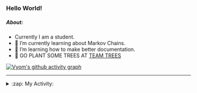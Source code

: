 ### Hello World!

##### About:
- Currently I am a student.
- 🌱 I’m currently learning about Markov Chains.
- 🌱 I’m learning how to make better documentation.
- 🌱 GO PLANT SOME TREES AT [TEAM TREES](https://teamtrees.org/)

[![Vyom's github activity graph](https://activity-graph.herokuapp.com/graph?username=Vyvy-vi)](https://github.com/ashutosh00710/github-readme-activity-graph)

---
<details>
  <summary>:zap: My Activity:</summary>
  
<!--START_SECTION:waka-->
![Code Time](http://img.shields.io/badge/Code%20Time-793%20hrs%2048%20mins-blue)

**I'm a Night 🦉** 

```text
🌞 Morning    67 commits     ██░░░░░░░░░░░░░░░░░░░░░░░   8.56% 
🌆 Daytime    190 commits    ██████░░░░░░░░░░░░░░░░░░░   24.27% 
🌃 Evening    266 commits    ████████░░░░░░░░░░░░░░░░░   33.97% 
🌙 Night      260 commits    ████████░░░░░░░░░░░░░░░░░   33.21%

```
📅 **I'm Most Productive on Sunday** 

```text
Monday       74 commits     ██░░░░░░░░░░░░░░░░░░░░░░░   9.45% 
Tuesday      126 commits    ████░░░░░░░░░░░░░░░░░░░░░   16.09% 
Wednesday    121 commits    ███░░░░░░░░░░░░░░░░░░░░░░   15.45% 
Thursday     103 commits    ███░░░░░░░░░░░░░░░░░░░░░░   13.15% 
Friday       106 commits    ███░░░░░░░░░░░░░░░░░░░░░░   13.54% 
Saturday     92 commits     ███░░░░░░░░░░░░░░░░░░░░░░   11.75% 
Sunday       161 commits    █████░░░░░░░░░░░░░░░░░░░░   20.56%

```


📊 **This Week I Spent My Time On** 

```text
🔥 Editors: 
VS Code                  12 hrs 15 mins      █████████████████████░░░░   85.65% 
Vim                      2 hrs 3 mins        ███░░░░░░░░░░░░░░░░░░░░░░   14.35%

🐱‍💻 Projects: 
praise                   8 hrs 38 mins       ███████████████░░░░░░░░░░   60.41% 
developer-rubric-discord-3 hrs 48 mins       ██████░░░░░░░░░░░░░░░░░░░   26.63% 
phishing-check-bot       33 mins             █░░░░░░░░░░░░░░░░░░░░░░░░   3.86% 
discord-bot              31 mins             █░░░░░░░░░░░░░░░░░░░░░░░░   3.68% 
Unknown Project          28 mins             ░░░░░░░░░░░░░░░░░░░░░░░░░   3.35%

```


 Last Updated on 15/06/2022 19:04:54 UTC
<!--END_SECTION:waka-->
</details>
